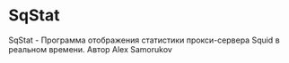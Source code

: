 # SqStat
SqStat - Программа отображения статистики прокси-сервера Squid в реальном времени. Автор Alex Samorukov

